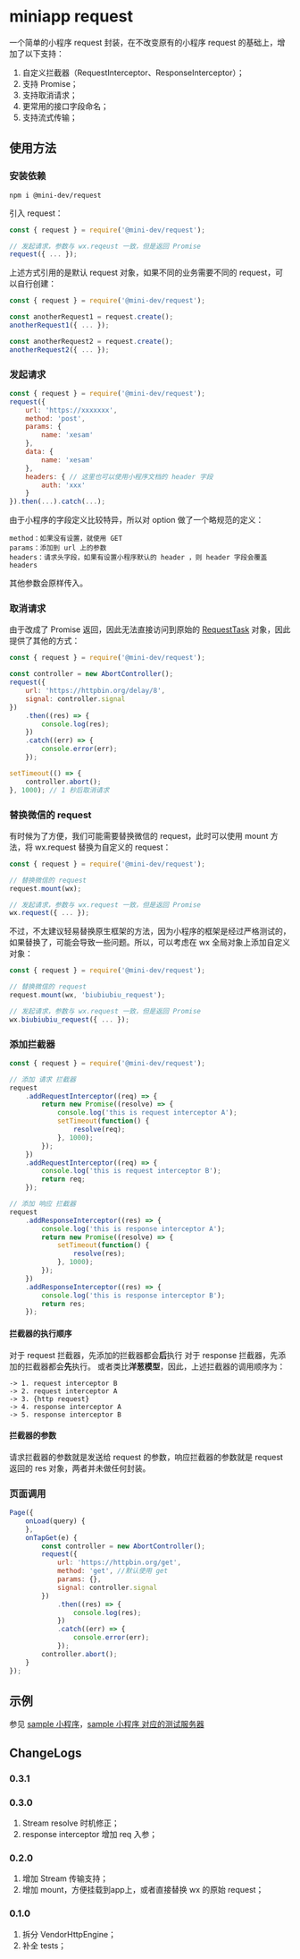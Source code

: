 # miniapp request

一个简单的小程序 request 封装，在不改变原有的小程序 request 的基础上，增加了以下支持：

1. 自定义拦截器（RequestInterceptor、ResponseInterceptor）；
2. 支持 Promise；
3. 支持取消请求；
4. 更常用的接口字段命名；
5. 支持流式传输；

## 使用方法

### 安装依赖

```shell script
npm i @mini-dev/request
```

引入 request：

```javascript
const { request } = require('@mini-dev/request');

// 发起请求，参数与 wx.reqeust 一致，但是返回 Promise
request({ ... });
```

上述方式引用的是默认 request 对象，如果不同的业务需要不同的 request，可以自行创建：

```javascript
const { request } = require('@mini-dev/request');

const anotherRequest1 = request.create();
anotherRequest1({ ... });

const anotherRequest2 = request.create();
anotherRequest2({ ... });
```

### 发起请求

```javascript
const { request } = require('@mini-dev/request');
request({
    url: 'https://xxxxxxx',
    method: 'post',
    params: {
        name: 'xesam'
    },
    data: {
        name: 'xesam'
    },
    headers: { // 这里也可以使用小程序文档的 header 字段
        auth: 'xxx'
    }
}).then(...).catch(...);
```

由于小程序的字段定义比较特异，所以对 option 做了一个略规范的定义：

    method：如果没有设置，就使用 GET
    params：添加到 url 上的参数
    headers：请求头字段，如果有设置小程序默认的 header ，则 header 字段会覆盖 headers

其他参数会原样传入。

### 取消请求

由于改成了 Promise
返回，因此无法直接访问到原始的 [RequestTask](https://developers.weixin.qq.com/miniprogram/dev/api/network/request/RequestTask.html)
对象，因此提供了其他的方式：

```javascript
const { request } = require('@mini-dev/request');

const controller = new AbortController();
request({
    url: 'https://httpbin.org/delay/8',
    signal: controller.signal
})
    .then((res) => {
        console.log(res);
    })
    .catch((err) => {
        console.error(err);
    });

setTimeout(() => {
    controller.abort();
}, 1000); // 1 秒后取消请求
```

### 替换微信的 request

有时候为了方便，我们可能需要替换微信的 request，此时可以使用 mount 方法，将 wx.request 替换为自定义的 request：

```javascript
const { request } = require('@mini-dev/request');

// 替换微信的 request
request.mount(wx);

// 发起请求，参数与 wx.request 一致，但是返回 Promise
wx.request({ ... });
```

不过，不太建议轻易替换原生框架的方法，因为小程序的框架是经过严格测试的，如果替换了，可能会导致一些问题。所以，可以考虑在 wx
全局对象上添加自定义对象：

```javascript
const { request } = require('@mini-dev/request');

// 替换微信的 request
request.mount(wx, 'biubiubiu_request');

// 发起请求，参数与 wx.request 一致，但是返回 Promise
wx.biubiubiu_request({ ... });
```

### 添加拦截器

```javascript
const { request } = require('@mini-dev/request');

// 添加 请求 拦截器
request
    .addRequestInterceptor((req) => {
        return new Promise((resolve) => {
            console.log('this is request interceptor A');
            setTimeout(function() {
                resolve(req);
            }, 1000);
        });
    })
    .addRequestInterceptor((req) => {
        console.log('this is request interceptor B');
        return req;
    });

// 添加 响应 拦截器
request
    .addResponseInterceptor((res) => {
        console.log('this is response interceptor A');
        return new Promise((resolve) => {
            setTimeout(function() {
                resolve(res);
            }, 1000);
        });
    })
    .addResponseInterceptor((res) => {
        console.log('this is response interceptor B');
        return res;
    });
```

#### 拦截器的执行顺序

对于 request 拦截器，先添加的拦截器都会**后**执行
对于 response 拦截器，先添加的拦截器都会**先**执行。
或者类比**洋葱模型**，因此，上述拦截器的调用顺序为：

    -> 1. request interceptor B
    -> 2. request interceptor A
    -> 3. {http request}
    -> 4. response interceptor A
    -> 5. response interceptor B

#### 拦截器的参数

请求拦截器的参数就是发送给 request 的参数，响应拦截器的参数就是 request 返回的 res 对象，两者并未做任何封装。

### 页面调用

```javascript
Page({
    onLoad(query) {
    },
    onTapGet(e) {
        const controller = new AbortController();
        request({
            url: 'https://httpbin.org/get',
            method: 'get', //默认使用 get
            params: {},
            signal: controller.signal
        })
            .then((res) => {
                console.log(res);
            })
            .catch((err) => {
                console.error(err);
            });
        controller.abort();
    }
});
```

## 示例

参见 [sample 小程序](./sample)，[sample 小程序 对应的测试服务器](./sample-server)

## ChangeLogs

### 0.3.1

### 0.3.0

1. Stream resolve 时机修正；
2. response interceptor 增加 req 入参；

### 0.2.0

1. 增加 Stream 传输支持；
2. 增加 mount，方便挂载到app上，或者直接替换 wx 的原始 request；

### 0.1.0

1. 拆分 VendorHttpEngine；
2. 补全 tests；
